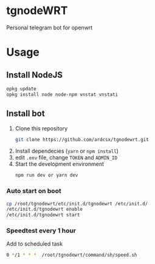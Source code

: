 # tgnodeWRT
Personal telegram bot for openwrt

# Usage
## Install NodeJS
```bash
opkg update
opkg install node node-npm vnstat vnstati
```

## Install bot
1. Clone this repository
    ```bash
    git clone https://github.com/ardcsx/tgnodewrt.git
    ```
2. Install dependecies (`yarn` or `npm install`)
3. edit ```.env``` file, change ```TOKEN``` and ```ADMIN_ID```
4. Start the development environment
    ```bash
    npm run dev or yarn dev
    ```
### Auto start on boot
```bash
cp /root/tgnodewrt/etc/init.d/tgnodewrt /etc/init.d/
/etc/init.d/tgnodewrt enable
/etc/init.d/tgnodewrt start
```
### Speedtest every 1 hour
Add to scheduled task
```bash
0 */1 * * *  /root/tgnodewrt/command/sh/speed.sh
```







